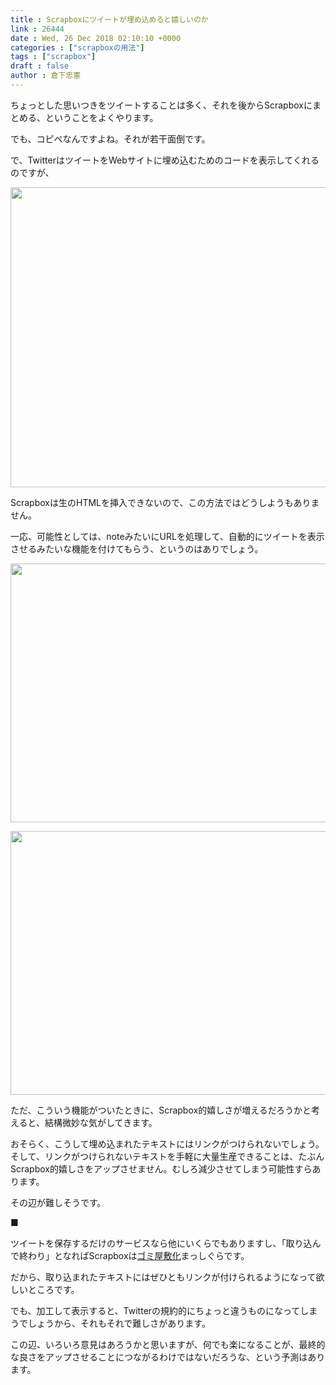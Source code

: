 ```yaml
---
title : Scrapboxにツイートが埋め込めると嬉しいのか
link : 26444
date : Wed, 26 Dec 2018 02:10:10 +0000
categories : ["scrapboxの用法"]
tags : ["scrapbox"]
draft : false
author : 倉下忠憲
---
```


ちょっとした思いつきをツイートすることは多く、それを後からScrapboxにまとめる、ということをよくやります。

でも、コピペなんですよね。それが若干面倒です。

で、TwitterはツイートをWebサイトに埋め込むためのコードを表示してくれるのですが、

<a href="https://rashita.net/blog/?attachment_id=26445" rel="attachment wp-att-26445"><img src="https://rashita.net/blog/wp-content/uploads/2018/12/screenshot-23.png" alt="" width="658" height="480" class="alignnone size-full wp-image-26445" /></a>

Scrapboxは生のHTMLを挿入できないので、この方法ではどうしようもありません。

一応、可能性としては、noteみたいにURLを処理して、自動的にツイートを表示させるみたいな機能を付けてもらう、というのはありでしょう。

<a href="https://rashita.net/blog/?attachment_id=26446" rel="attachment wp-att-26446"><img src="https://rashita.net/blog/wp-content/uploads/2018/12/screenshot-24.png" alt="" width="661" height="414" class="alignnone size-full wp-image-26446" /></a>

<a href="https://rashita.net/blog/?attachment_id=26447" rel="attachment wp-att-26447"><img src="https://rashita.net/blog/wp-content/uploads/2018/12/screenshot-25-700x422.png" alt="" width="700" height="422" class="alignnone size-large wp-image-26447" /></a>

ただ、こういう機能がついたときに、Scrapbox的嬉しさが増えるだろうかと考えると、結構微妙な気がしてきます。

おそらく、こうして埋め込まれたテキストにはリンクがつけられないでしょう。そして、リンクがつけられないテキストを手軽に大量生産できることは、たぶんScrapbox的嬉しさをアップさせません。むしろ減少させてしまう可能性すらあります。

その辺が難しそうです。

■

ツイートを保存するだけのサービスなら他にいくらでもありますし、「取り込んで終わり」となればScrapboxは<a href="https://scrapbox.io/shokai/%E3%82%B4%E3%83%9F%E5%B1%8B%E6%95%B7%E5%8C%96">ゴミ屋敷化</a>まっしぐらです。

だから、取り込まれたテキストにはぜひともリンクが付けられるようになって欲しいところです。

でも、加工して表示すると、Twitterの規約的にちょっと違うものになってしまうでしょうから、それもそれで難しさがあります。

この辺、いろいろ意見はあろうかと思いますが、何でも楽になることが、最終的な良さをアップさせることにつながるわけではないだろうな、という予測はあります。